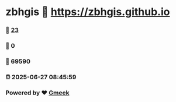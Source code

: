 # zbhgis :link: https://zbhgis.github.io 
### :page_facing_up: [23](https://zbhgis.github.io/tag.html) 
### :speech_balloon: 0 
### :hibiscus: 69590 
### :alarm_clock: 2025-06-27 08:45:59 
### Powered by :heart: [Gmeek](https://github.com/Meekdai/Gmeek)
